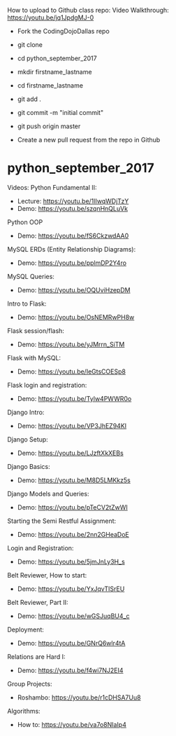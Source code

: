 How to upload to Github class repo:
 Video Walkthrough: https://youtu.be/jq1JpdgMJ-0
 - Fork the CodingDojoDallas repo
 - git clone <personal github url> 
 
 - cd python_september_2017
 - mkdir firstname_lastname
 - cd firstname_lastname
 
 - git add .
 - git commit -m "initial commit"
 - git push origin master
 
 - Create a new pull request from the repo in Github

# python_september_2017

Videos:
 Python Fundamental II:
 - Lecture: https://youtu.be/1lIwqWDjTzY
 - Demo: https://youtu.be/szqnHnQLuVk
 
 Python OOP
 - Demo: https://youtu.be/fS6CkzwdAA0
 
 MySQL ERDs (Entity Relationship Diagrams):
 - Demo: https://youtu.be/pplmDP2Y4ro
 
 MySQL Queries:
 - Demo: https://youtu.be/OQUviHzepDM
 
 Intro to Flask:
 - Demo: https://youtu.be/OsNEMRwPH8w
 
 Flask session/flash:
 - Demo: https://youtu.be/yJMrrn_SiTM

 Flask with MySQL:
 - Demo: https://youtu.be/IeGtsCOESp8
 
 Flask login and registration:
 - Demo: https://youtu.be/Tylw4PWWR0o
 
 Django Intro:
 - Demo: https://youtu.be/VP3JhEZ94KI
 
 Django Setup:
 - Demo: https://youtu.be/LJzftXkXEBs
 
 Django Basics:
 - Demo: https://youtu.be/M8D5LMKkz5s
 
 Django Models and Queries:
 - Demo: https://youtu.be/pTeCV2tZwWI
 
 Starting the Semi Restful Assignment:
 - Demo: https://youtu.be/2nn2GHeaDoE
 
 Login and Registration:
 - Demo: https://youtu.be/5jmJnLy3H_s
 
 Belt Reviewer, How to start:
 - Demo: https://youtu.be/YxJqvTISrEU
 
 Belt Reviewer, Part II:
 - Demo: https://youtu.be/wGSJuqBU4_c
 
 Deployment:
 - Demo: https://youtu.be/GNrQ6wlr4tA
 
 Relations are Hard I:
 - Demo: https://youtu.be/f4wi7NJ2EI4
 
 Group Projects: 
 - Roshambo: https://youtu.be/r1cDHSA7Uu8
 
 
 Algorithms:
 - How to: https://youtu.be/va7o8NIaIp4
